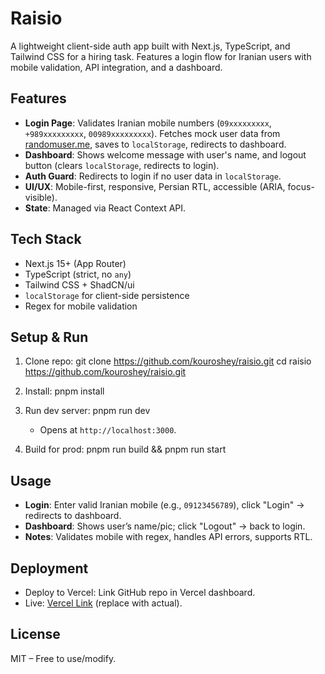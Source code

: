 # Raisio

A lightweight client-side auth app built with Next.js, TypeScript, and Tailwind CSS for a hiring task. Features a login flow for Iranian users with mobile validation, API integration, and a dashboard.

## Features

- **Login Page**: Validates Iranian mobile numbers (`09xxxxxxxxx`, `+989xxxxxxxxx`, `00989xxxxxxxxx`). Fetches mock user data from [randomuser.me](https://randomuser.me/api/?results=1&nat=us), saves to `localStorage`, redirects to dashboard.
- **Dashboard**: Shows welcome message with user's name, and logout button (clears `localStorage`, redirects to login).
- **Auth Guard**: Redirects to login if no user data in `localStorage`.
- **UI/UX**: Mobile-first, responsive, Persian RTL, accessible (ARIA, focus-visible).
- **State**: Managed via React Context API.

## Tech Stack

- Next.js 15+ (App Router)
- TypeScript (strict, no `any`)
- Tailwind CSS + ShadCN/ui
- `localStorage` for client-side persistence
- Regex for mobile validation

## Setup & Run

1. Clone repo:
   git clone https://github.com/kouroshey/raisio.git
   cd raisio https://github.com/kouroshey/raisio.git

2. Install:
   pnpm install

3. Run dev server:
   pnpm run dev
   - Opens at `http://localhost:3000`.

4. Build for prod:
   pnpm run build && pnpm run start

## Usage

- **Login**: Enter valid Iranian mobile (e.g., `09123456789`), click "Login" → redirects to dashboard.
- **Dashboard**: Shows user’s name/pic; click "Logout" → back to login.
- **Notes**: Validates mobile with regex, handles API errors, supports RTL.

## Deployment

- Deploy to Vercel: Link GitHub repo in Vercel dashboard.
- Live: [Vercel Link](https://your-app.vercel.app) (replace with actual).

## License

MIT – Free to use/modify.
